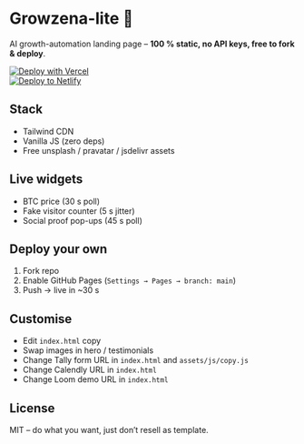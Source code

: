 # Growzena-lite 🚀

AI growth-automation landing page – **100 % static, no API keys, free to fork & deploy**.

[![Deploy with Vercel](https://vercel.com/button)](https://vercel.com/new/clone?repository-url=https://github.com/franksharpe/growzena-lite)  
[![Deploy to Netlify](https://www.netlify.com/img/deploy/button.svg)](https://app.netlify.com/start/deploy?repository=https://github.com/franksharpe/growzena-lite)

## Stack
- Tailwind CDN  
- Vanilla JS (zero deps)  
- Free unsplash / pravatar / jsdelivr assets

## Live widgets
- BTC price (30 s poll)  
- Fake visitor counter (5 s jitter)  
- Social proof pop-ups (45 s poll)

## Deploy your own
1. Fork repo  
2. Enable GitHub Pages (`Settings → Pages → branch: main`)  
3. Push → live in ~30 s

## Customise
- Edit `index.html` copy  
- Swap images in hero / testimonials
- Change Tally form URL in `index.html` and `assets/js/copy.js`
- Change Calendly URL in `index.html`
- Change Loom demo URL in `index.html`

## License
MIT – do what you want, just don’t resell as template.